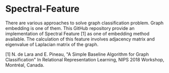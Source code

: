 # Spectral-Feature

There are various approaches to solve graph classification problem. Graph embedding is one of them. This GitHub repository provide an implementation of Spectral Feature [1] as one of embedding method available. The calculation of this feature involves adjacency matrix and eigenvalue of Laplacian matrix of the graph.

[1] N. de Lara and E. Pineau, "A Simple Baseline Algorithm for Graph Classification" In Relational Representation Learning, NIPS 2018 Workshop, Montréal, Canada.
